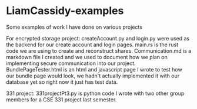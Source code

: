 # LiamCassidy-examples
Some examples of work I have done on various projects

For encrypted storage project:
createAccount.py and login.py were used as the backend for our create account and login pages. 
main.rs is the rust code we are using to create and reconstruct shares. 
Communication.md is a markdown file I created and we used to document how we plan on implementing secure communication into our project.
BundlePageTester.html is an html and javascript page I wrote to test how our bundle page would look, we hadn't actually implemented it with our database yet so right now it just has test data.

331 project:
331projectPt3.py is python code I wrote with two other group members for a CSE 331 project last semester.
